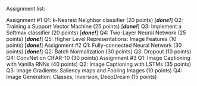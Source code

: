 Assignment list:

Assignment #1
Q1: k-Nearest Neighbor classifier (20 points) [***done!***]
Q2: Training a Support Vector Machine (25 points) [***done!***]
Q3: Implement a Softmax classifier (20 points) [***done!***]
Q4: Two-Layer Neural Network (25 points) [***done!***]
Q5: Higher Level Representations: Image Features (10 points) [***done!***]
Assignment #2
Q1: Fully-connected Neural Network (30 points) [***done!***]
Q2: Batch Normalization (30 points)
Q3: Dropout (10 points)
Q4: ConvNet on CIFAR-10 (30 points)
Assignment #3
Q1: Image Captioning with Vanilla RNNs (40 points)
Q2: Image Captioning with LSTMs (35 points)
Q3: Image Gradients: Saliency maps and Fooling Images (10 points)
Q4: Image Generation: Classes, Inversion, DeepDream (15 points)
